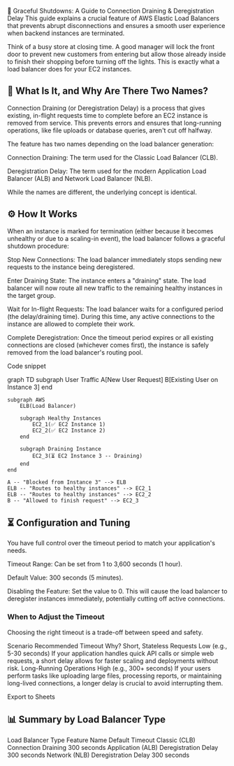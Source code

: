 
🚦 Graceful Shutdowns: A Guide to Connection Draining & Deregistration Delay
This guide explains a crucial feature of AWS Elastic Load Balancers that prevents abrupt disconnections and ensures a smooth user experience when backend instances are terminated.

Think of a busy store at closing time. A good manager will lock the front door to prevent new customers from entering but allow those already inside to finish their shopping before turning off the lights. This is exactly what a load balancer does for your EC2 instances.

## 🤔 What Is It, and Why Are There Two Names?
Connection Draining (or Deregistration Delay) is a process that gives existing, in-flight requests time to complete before an EC2 instance is removed from service. This prevents errors and ensures that long-running operations, like file uploads or database queries, aren't cut off halfway.

The feature has two names depending on the load balancer generation:

Connection Draining: The term used for the Classic Load Balancer (CLB).

Deregistration Delay: The term used for the modern Application Load Balancer (ALB) and Network Load Balancer (NLB).

While the names are different, the underlying concept is identical.

## ⚙️ How It Works
When an instance is marked for termination (either because it becomes unhealthy or due to a scaling-in event), the load balancer follows a graceful shutdown procedure:

Stop New Connections: The load balancer immediately stops sending new requests to the instance being deregistered.

Enter Draining State: The instance enters a "draining" state. The load balancer will now route all new traffic to the remaining healthy instances in the target group.

Wait for In-flight Requests: The load balancer waits for a configured period (the delay/draining time). During this time, any active connections to the instance are allowed to complete their work.

Complete Deregistration: Once the timeout period expires or all existing connections are closed (whichever comes first), the instance is safely removed from the load balancer's routing pool.

Code snippet

graph TD
    subgraph User Traffic
        A[New User Request]
        B[Existing User on Instance 3]
    end

    subgraph AWS
        ELB(Load Balancer)

        subgraph Healthy Instances
            EC2_1(✅ EC2 Instance 1)
            EC2_2(✅ EC2 Instance 2)
        end

        subgraph Draining Instance
            EC2_3(⏳ EC2 Instance 3 -- Draining)
        end
    end

    A -- "Blocked from Instance 3" --> ELB
    ELB -- "Routes to healthy instances" --> EC2_1
    ELB -- "Routes to healthy instances" --> EC2_2
    B -- "Allowed to finish request" --> EC2_3
## ⏳ Configuration and Tuning
You have full control over the timeout period to match your application's needs.

Timeout Range: Can be set from 1 to 3,600 seconds (1 hour).

Default Value: 300 seconds (5 minutes).

Disabling the Feature: Set the value to 0. This will cause the load balancer to deregister instances immediately, potentially cutting off active connections.

### When to Adjust the Timeout
Choosing the right timeout is a trade-off between speed and safety.

Scenario    Recommended Timeout Why?
Short, Stateless Requests   Low (e.g., 5-30 seconds)    If your application handles quick API calls or simple web requests, a short delay allows for faster scaling and deployments without risk.
Long-Running Operations High (e.g., 300+ seconds)   If your users perform tasks like uploading large files, processing reports, or maintaining long-lived connections, a longer delay is crucial to avoid interrupting them.

Export to Sheets
## 📊 Summary by Load Balancer Type
Load Balancer Type  Feature Name    Default Timeout
Classic (CLB)   Connection Draining 300 seconds
Application (ALB)   Deregistration Delay    300 seconds
Network (NLB)   Deregistration Delay    300 seconds